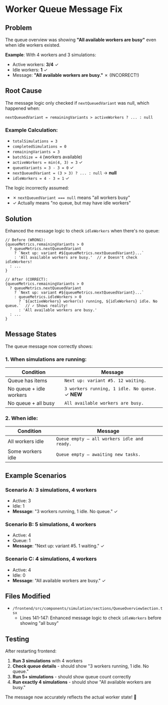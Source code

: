 # Worker Queue Message Fix

## Problem

The queue overview was showing **"All available workers are busy"** even when idle workers existed.

**Example**: With 4 workers and 3 simulations:
- Active workers: **3/4** ✓
- Idle workers: **1** ✓  
- Message: **"All available workers are busy."** ✗ (INCORRECT!)

## Root Cause

The message logic only checked if `nextQueuedVariant` was null, which happened when:
```tsx
nextQueuedVariant = remainingVariants > activeWorkers ? ... : null
```

### Example Calculation:
- `totalSimulations = 3`
- `completedSimulations = 0`
- `remainingVariants = 3`
- `batchSize = 4` (workers available)
- `activeWorkers = min(4, 3) = 3` ✓
- `queueVariants = 3 - 3 = 0` ✓
- `nextQueuedVariant = (3 > 3) ? ... : null` → **null**
- `idleWorkers = 4 - 3 = 1` ✓

The logic incorrectly assumed:
- ✗ `nextQueuedVariant === null` means "all workers busy"
- ✓ Actually means "no queue, but may have idle workers"

## Solution

Enhanced the message logic to check `idleWorkers` when there's no queue:

```tsx
// Before (WRONG):
{queueMetrics.remainingVariants > 0
  ? queueMetrics.nextQueuedVariant
    ? `Next up: variant #${queueMetrics.nextQueuedVariant}...`
    : 'All available workers are busy.'  // ✗ Doesn't check idleWorkers!
  : ...
}

// After (CORRECT):
{queueMetrics.remainingVariants > 0
  ? queueMetrics.nextQueuedVariant
    ? `Next up: variant #${queueMetrics.nextQueuedVariant}...`
    : queueMetrics.idleWorkers > 0
      ? `${activeWorkers} worker(s) running, ${idleWorkers} idle. No queue.`  // ✓ Shows reality!
      : 'All available workers are busy.'
  : ...
}
```

## Message States

The queue message now correctly shows:

### 1. **When simulations are running:**

| Condition | Message |
|-----------|---------|
| Queue has items | `Next up: variant #5. 12 waiting.` |
| No queue + idle workers | `3 workers running, 1 idle. No queue.` ✓ **NEW** |
| No queue + all busy | `All available workers are busy.` |

### 2. **When idle:**

| Condition | Message |
|-----------|---------|
| All workers idle | `Queue empty — all workers idle and ready.` |
| Some workers idle | `Queue empty — awaiting new tasks.` |

## Example Scenarios

### Scenario A: 3 simulations, 4 workers
- Active: 3
- Idle: 1
- **Message**: "3 workers running, 1 idle. No queue." ✓

### Scenario B: 5 simulations, 4 workers  
- Active: 4
- Queue: 1
- **Message**: "Next up: variant #5. 1 waiting." ✓

### Scenario C: 4 simulations, 4 workers
- Active: 4
- Idle: 0
- **Message**: "All available workers are busy." ✓

## Files Modified

- `/frontend/src/components/simulation/sections/QueueOverviewSection.tsx`
  - Lines 141-147: Enhanced message logic to check `idleWorkers` before showing "all busy"

## Testing

After restarting frontend:
1. **Run 3 simulations** with 4 workers
2. **Check queue details** - should show "3 workers running, 1 idle. No queue."
3. **Run 5+ simulations** - should show queue count correctly
4. **Run exactly 4 simulations** - should show "All available workers are busy."

The message now accurately reflects the actual worker state! 🎯
